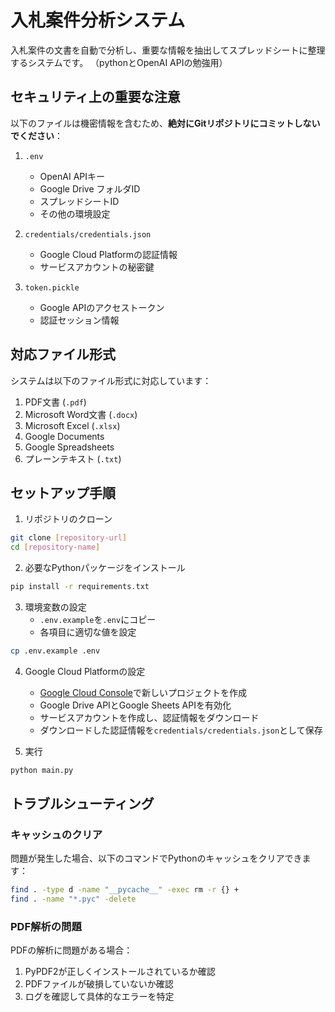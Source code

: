 # 入札案件分析システム

入札案件の文書を自動で分析し、重要な情報を抽出してスプレッドシートに整理するシステムです。
（pythonとOpenAI APIの勉強用）

## セキュリティ上の重要な注意

以下のファイルは機密情報を含むため、**絶対にGitリポジトリにコミットしないでください**：

1. `.env`
   - OpenAI APIキー
   - Google Drive フォルダID
   - スプレッドシートID
   - その他の環境設定

2. `credentials/credentials.json`
   - Google Cloud Platformの認証情報
   - サービスアカウントの秘密鍵

3. `token.pickle`
   - Google APIのアクセストークン
   - 認証セッション情報

## 対応ファイル形式

システムは以下のファイル形式に対応しています：

1. PDF文書 (`.pdf`)
2. Microsoft Word文書 (`.docx`)
3. Microsoft Excel (`.xlsx`)
4. Google Documents
5. Google Spreadsheets
6. プレーンテキスト (`.txt`)

## セットアップ手順

1. リポジトリのクローン
```bash
git clone [repository-url]
cd [repository-name]
```

2. 必要なPythonパッケージをインストール
```bash
pip install -r requirements.txt
```

3. 環境変数の設定
   - `.env.example`を`.env`にコピー
   - 各項目に適切な値を設定
```bash
cp .env.example .env
```

4. Google Cloud Platformの設定
   - [Google Cloud Console](https://console.cloud.google.com/)で新しいプロジェクトを作成
   - Google Drive APIとGoogle Sheets APIを有効化
   - サービスアカウントを作成し、認証情報をダウンロード
   - ダウンロードした認証情報を`credentials/credentials.json`として保存

5. 実行
```bash
python main.py
```

## トラブルシューティング

### キャッシュのクリア
問題が発生した場合、以下のコマンドでPythonのキャッシュをクリアできます：
```bash
find . -type d -name "__pycache__" -exec rm -r {} +
find . -name "*.pyc" -delete
```

### PDF解析の問題
PDFの解析に問題がある場合：
1. PyPDF2が正しくインストールされているか確認
2. PDFファイルが破損していないか確認
3. ログを確認して具体的なエラーを特定
